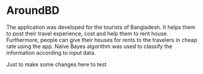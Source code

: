 # AroundBD
The application was developed for the tourists of Bangladesh. It helps them to post their travel experience, cost and help them to rent house. Furthermore, people can give their houses for rents to the travelers in cheap rate using the app. Naïve Bayes
algorithm was used to classify the information according to input data.

Just to make some changes here to test